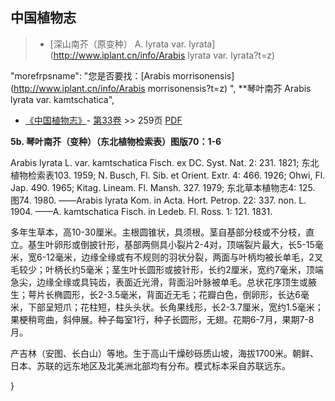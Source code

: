 
## 中国植物志

> * [深山南芥（原变种）  A.  lyrata var. lyrata](http://www.iplant.cn/info/Arabis lyrata var. lyrata?t=z)

  "morefrpsname": "您是否要找：<span class='spantxt'>[Arabis morrisonensis](http://www.iplant.cn/info/Arabis morrisonensis?t=z) ",
**琴叶南芥 Arabis lyrata var. kamtschatica",


* [《中国植物志》](http://www.iplant.cn/frps)- [第33卷](http://www.iplant.cn/frps/vol/33) >> 259页 [PDF](http://www.iplant.cn/frps/pdf/33/259b.PDF)

**5b. 琴叶南芥（变种）（东北植物检索表）图版70：1-6**

Arabis lyrata L. var. kamtschatica Fisch. ex DC. Syst. Nat. 2: 231. 1821; 东北植物检索表103. 1959; N. Busch, Fl. Sib. et Orient. Extr. 4: 466. 1926; Ohwi, Fl. Jap. 490. 1965; Kitag. Lineam. Fl. Mansh. 327. 1979; 东北草本植物志4: 125. 图74. 1980. ——Arabis lyrata Kom. in Acta. Hort. Petrop. 22: 337. non. L. 1904. ——A. kamtschatica Fisch. in Ledeb. Fl. Ross. 1: 121. 1831.

多年生草本，高10-30厘米。主根圆锥状，具须根。茎自基部分枝或不分枝，直立。基生叶卵形或倒披针形，基部两侧具小裂片2-4对，顶端裂片最大，长5-15毫米，宽6-12毫米，边缘全缘或有不规则的羽状分裂，两面与叶柄均被长单毛，2叉毛较少；叶柄长约5毫米；茎生叶长圆形或披针形，长约2厘米，宽约7毫米，顶端急尖，边缘全缘或具钝齿，表面近光滑，背面沿叶脉被单毛。总状花序顶生或腋生；萼片长椭圆形，长2-3.5毫米，背面近无毛；花瓣白色，倒卵形，长达6毫米，下部呈短爪；花柱短，柱头头状。长角果线形，长2-3.7厘米，宽约1.5毫米；果梗稍弯曲，斜伸展。种子每室1行，种子长圆形，无翅。花期6-7月，果期7-8月。

产吉林（安图、长白山）等地。生于高山干燥砂砾质山坡，海拔1700米。朝鲜、日本、苏联的远东地区及北美洲北部均有分布。模式标本采自苏联远东。


}